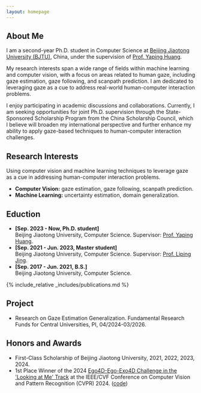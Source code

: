 ```yaml
---
layout: homepage
---
```


## About Me

I am a second-year Ph.D. student in Computer Science at <a href="https://en.bjtu.edu.cn/research_n/res_1/index.htm">Beijing Jiaotong University (BJTU)</a>, China, under the supervision of <a href="https://faculty.bjtu.edu.cn/6124/">Prof. Yaping Huang</a>.

My research interests span a wide range of fields within machine learning and computer vision, with a focus on areas related to human gaze, including gaze estimation, gaze following, and scanpath prediction. I am dedicated to leveraging gaze as a cue to address real-world human-computer interaction problems.

I enjoy participating in academic discussions and collaborations. Currently, I am seeking opportunities for joint Ph.D. supervision through the State-Sponsored Scholarship Program from the China Scholarship Council, which I believe will broaden my international perspective and further enhance my ability to apply gaze-based techniques to human-computer interaction challenges.

## Research Interests
Using computer vision and machine learning techniques to leverage gaze as a cue in addressing human-computer interaction problems.
- **Computer Vision:** gaze estimation, gaze following, scanpath prediction.
- **Machine Learning:** uncertainty estimation, domain generalization.

## Eduction

- **[Sep. 2023 - Now, Ph.D. student]** <br> Beijing Jiaotong University, Computer Science. Supervisor: <a href="https://faculty.bjtu.edu.cn/6124/">Prof. Yaping Huang</a>.
- **[Sep. 2021 - Jun. 2023, Master student]** <br> Beijing Jiaotong University, Computer Science. Supervisor: <a href="http://faculty.bjtu.edu.cn/8249/">Prof. Liping Jing</a>.
- **[Sep. 2017 - Jun. 2021, B.S.]** <br> Beijing Jiaotong University, Computer Science.

{% include_relative _includes/publications.md %}

## Project

- Research on Gaze Estimation Generalization. Fundamental Research Funds for Central Universities, PI, 04/2024-03/2026.

## Honors and Awards

- First-Class Scholarship of Beijing Jiaotong University, 2021, 2022, 2023, 2024.
- 1st Place Winner of the 2024 <a href="https://ego4d-data.org/docs/challenge/" target="_blank">Ego4D-Ego-Exo4D Challenge in the 'Looking at Me' Track</a> at the IEEE/CVF Conference on Computer Vision and Pattern Recognition (CVPR) 2024. (<a href="https://github.com/KanokphanL/Ego4D_LAM_InternLSTM" target="_blank">code</a>)
